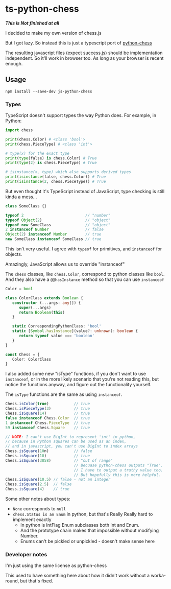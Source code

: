 
# ts-python-chess

***This is Not finished at all***

I decided to make my own version of chess.js

But I got lazy. So instead this is just a typescript port of [python-chess](https://github.com/niklasf/python-chess)

The resulting javascript files (expect success.js) should be implementation independent.
So it'll work in browser too. As long as your browser is recent enough.

## Usage

```npm install --save-dev js-python-chess```

### Types

TypeScript doesn't support types the way Python does.
For example, in Python:

```python
import chess

print(chess.Color) # <class 'bool'>
print(chess.PieceType) # <class 'int'>

# type(x) for the exact type
print(type(false) is chess.Color) # True
print(type(2) is chess.PieceType) # True

# isinstance(x, type) which also supports derived types
print(isinstance(false, chess.Color)) # True
print(isinstance(2, chess.PieceType)) # True
```

But even thought it's TypeScript instead of JavaScript, type checking is still kinda a mess...

```typescript
class SomeClass {}

typeof 2                           // "number"
typeof Object(2)                   // "object"
typeof new SomeClass               // "object"
2 instanceof Number                // false
Object(2) instanceof Number        // true
new SomeClass instanceof SomeClass // true
```

This isn't very useful.
I agree with ```typeof``` for primitives, and ```instanceof``` for objects.

Amazingly, JavaScript allows us to override "instanceof"

The ```chess``` classes, like ```chess.Color```, correspond to python classes like ```bool```.
And they also have a ```@@hasInstance``` method so that you can use ```instanceof```

```python
Color = bool
```

```typescript
class ColorClass extends Boolean {
   constructor (...args: any[]) {
      super(...args)
      return Boolean(this)
   }

   static CorrespondingPythonClass: 'bool'
   static [Symbol.hasInstance](value?: unknown): boolean {
      return typeof value === 'boolean'
   }
}

const Chess = {
   Color: ColorClass
}
```

I also added some new "isType" functions, if you don't want to use ```instanceof```,
or in the more likely scenario that you're not reading this, but notice the functions anyway,
and figure out the functionality yourself.

The ```isType``` functions are the same as using ```instanceof```.

```typescript
Chess.isColor(true)           // true
Chess.isPieceType(3)          // true
Chess.isSquare(14)            // true
false instanceof Chess.Color  // true
1 instanceof Chess.PieceType  // true
59 instanceof Chess.Square    // true

// NOTE: I can't use BigInt to represent 'int' in python,
// because in Python squares can be used as an index,
// and in javascript, you can't use BigInt to index arrays
Chess.isSquare(10n)           // false
Chess.isSquare(10)            // true
Chess.isSquare(3858)          // "out of range"
                              // Becuase python-chess outputs "True".
                              // I have to output a truthy value too.
                              // But hopefully this is more helpful.
Chess.isSquare(10.5) // false - not an integer
Chess.isSquare(2.5)  // false
Chess.isSquare(4)    // true
```

Some other notes about types:

* ```None``` corresponds to ```null```
* ```chess.Status is an Enum``` in python, but that's Really Really hard to implement exactly
  * In python is IntFlag Enum subclasses both Int and Enum.
  * And the prototype chain makes that impossible without modifying Number.
  * Enums can't be pickled or unpickled - doesn't make sense here

### Developer notes

I'm just using the same license as python-chess

This used to have something here about how it didn't work without a worka-round, but that's fixed.
